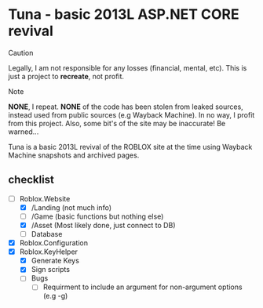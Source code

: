 Tuna - basic 2013L ASP.NET CORE revival
==============================
> [!CAUTION]
> Legally, I am not responsible for any losses (financial, mental, etc). This is just a project to **recreate**, not profit.

> [!NOTE]
> **NONE**, I repeat. **NONE** of the code has been stolen from leaked sources, instead used from public sources (e.g Wayback Machine). In no way, I profit from this project.
> Also, some bit's of the site may be inaccurate! Be warned...

Tuna is a basic 2013L revival of the ROBLOX site at the time using Wayback Machine snapshots and archived pages.

## checklist
- [ ] Roblox.Website
	- [x] /Landing (not much info)
	- [ ] /Game (basic functions but nothing else)
	- [x] /Asset (Most likely done, just connect to DB)
	- [ ] Database
- [x] Roblox.Configuration
- [x] Roblox.KeyHelper
	- [x] Generate Keys
	- [x] Sign scripts
	- [ ] Bugs
		- [ ] Requirment to include an argument for non-argument options (e.g -g)